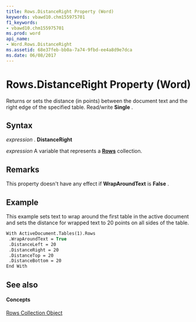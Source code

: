 ```yaml
---
title: Rows.DistanceRight Property (Word)
keywords: vbawd10.chm155975701
f1_keywords:
- vbawd10.chm155975701
ms.prod: word
api_name:
- Word.Rows.DistanceRight
ms.assetid: 68e37feb-bb0a-7a74-9fbd-ee4a8d9e7dca
ms.date: 06/08/2017
---
```



# Rows.DistanceRight Property (Word)

Returns or sets the distance (in points) between the document text and the right edge of the specified table. Read/write **Single** .


## Syntax

 _expression_ . **DistanceRight**

 _expression_ A variable that represents a **[Rows](rows-object-word.md)** collection.


## Remarks

This property doesn't have any effect if **WrapAroundText** is **False** .


## Example

This example sets text to wrap around the first table in the active document and sets the distance for wrapped text to 20 points on all sides of the table.


```vb
With ActiveDocument.Tables(1).Rows 
 .WrapAroundText = True 
 .DistanceLeft = 20 
 .DistanceRight = 20 
 .DistanceTop = 20 
 .DistanceBottom = 20 
End With
```


## See also


#### Concepts


[Rows Collection Object](rows-object-word.md)

